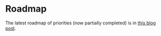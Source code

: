 # Roadmap

The latest roadmap of priorities (now partially completed) is in [this blog post](https://murmurations.network/2021/06/16/the-next-few-building-blocks/).
